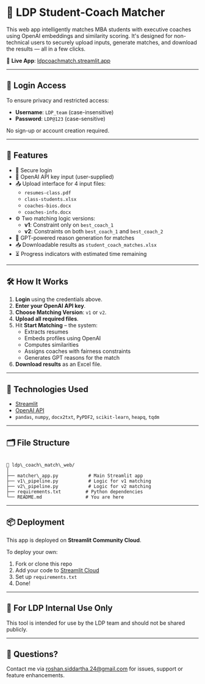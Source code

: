 # 🧠 LDP Student-Coach Matcher

This web app intelligently matches MBA students with executive coaches using OpenAI embeddings and similarity scoring. It's designed for non-technical users to securely upload inputs, generate matches, and download the results — all in a few clicks.

🔗 **Live App**: [ldpcoachmatch.streamlit.app](https://ldpcoachmatch.streamlit.app/)

---

## 🔐 Login Access

To ensure privacy and restricted access:

- **Username**: `LDP_team` (case-insensitive)
- **Password**: `LDP@123` (case-sensitive)

No sign-up or account creation required.

---

## 📁 Features

- 🔑 Secure login
- 🔐 OpenAI API key input (user-supplied)
- 📤 Upload interface for 4 input files:
  - `resumes-class.pdf`
  - `class-students.xlsx`
  - `coaches-bios.docx`
  - `coaches-info.docx`
- ⚙️ Two matching logic versions:
  - **v1**: Constraint only on `best_coach_1`
  - **v2**: Constraints on both `best_coach_1` and `best_coach_2`
- 🧠 GPT-powered reason generation for matches
- 📥 Downloadable results as `student_coach_matches.xlsx`
- ⏳ Progress indicators with estimated time remaining

---

## 🛠 How It Works

1. **Login** using the credentials above.
2. **Enter your OpenAI API key**.
3. **Choose Matching Version**: `v1` or `v2`.
4. **Upload all required files**.
5. Hit **Start Matching** – the system:
   - Extracts resumes
   - Embeds profiles using OpenAI
   - Computes similarities
   - Assigns coaches with fairness constraints
   - Generates GPT reasons for the match
6. **Download results** as an Excel file.

---

## 🧩 Technologies Used

- [Streamlit](https://streamlit.io/)
- [OpenAI API](https://platform.openai.com/)
- `pandas`, `numpy`, `docx2txt`, `PyPDF2`, `scikit-learn`, `heapq`, `tqdm`

---

## 🗂 File Structure

```

📁 ldp\_coach\_match\_web/
│
├── matcher\_app.py           # Main Streamlit app
├── v1\_pipeline.py           # Logic for v1 matching
├── v2\_pipeline.py           # Logic for v2 matching
├── requirements.txt         # Python dependencies
└── README.md                # You are here

```

---

## 📦 Deployment

This app is deployed on **Streamlit Community Cloud**.

To deploy your own:

1. Fork or clone this repo
2. Add your code to [Streamlit Cloud](https://streamlit.io/cloud)
3. Set up `requirements.txt`
4. Done!

---

## 👥 For LDP Internal Use Only

This tool is intended for use by the LDP team and should not be shared publicly.

---

## 📧 Questions?

Contact me via roshan.siddartha.24@gmail.com for issues, support or feature enhancements.
